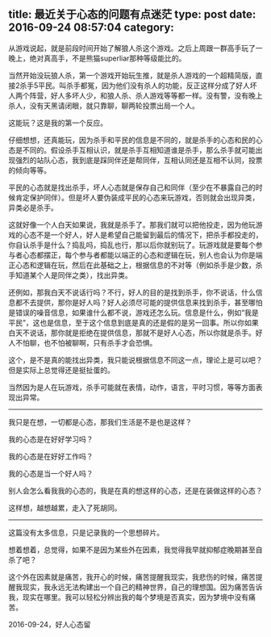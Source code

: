 title: 最近关于心态的问题有点迷茫
type: post
date: 2016-09-24 08:57:04
category: 
---

从游戏说起，就是前段时间开始了解狼人杀这个游戏。之后上周跟一群高手玩了一晚上，绝对真高手，不是熊猫superliar那种等级能比的。

当然开始没玩狼人杀，第一个游戏开始玩生推，就是杀人游戏的一个超精简版，直接2杀手5平民。叫杀手都冤，因为他们没有杀人的功能，反正这样分成了好人坏人两个阵营，好人多坏人少，和狼人杀、杀人游戏等等都一样。没有警，没有晚上杀人，没有天黑请闭眼，就只靠聊，聊两轮投票出局一个人。

这能玩？这是我的第一个反应。

仔细想想，还真能玩，因为杀手和平民的信息是不同的，就是杀手的心态和民的心态是不同的。假设杀手互相认识，就是杀手互相知道谁是杀手，那么杀手就可能出现强烈的站队心态，我到底是踩同伴还是帮同伴，互相认同还是互相不认同，投票的倾向等等。

平民的心态就是找出杀手，坏人心态就是保存自己和同伴（至少在不暴露自己的时候肯定保护同伴）。但是坏人要伪装成平民的心态来玩游戏，否则就会出现异类，异类必是杀手。

这就好像一个人白天如果说，我就是杀手了。那我们就可以把他投走，因为他玩游戏的心态不是一个好人，好人是希望自己能留到最后的情况下，把杀手都投走的，你自认杀手是什么？捣乱吗，捣乱也行，那以后你就别玩了。玩游戏就是要每个参与者心态都摆正，每个参与者都能以端正的心态和逻辑在玩，别人也会认为你是端正心态和逻辑在玩，然后在此基础之上，根据信息的不对等（例如杀手是少数，杀手知道某个人是同伴之类），找出异类。

还例如，那我白天不说话行吗？不行，好人的目的是找到杀手，你不说话，什么信息都不去提供，那你是好人吗？好人必须尽可能的提供信息来找到杀手，甚至哪怕是错误的噪音信息，如果谁什么都不说，游戏还怎么玩。信息是什么，例如“我是平民”，这也是信息，至于这个信息到底是真的还是假的是另一回事。所以你如果白天不说话，那你就是拒绝在提供信息，那就不是好人心态，所以你就是杀手。好人不怕聊，也不怕被聊啊，只有杀手才会恐惧。

这个，是不是真的能找出异类，我只能说根据信息不同这一点，理论上是可以吧？但是实际上总觉得还是挺扯蛋的。

当然因为是人在玩游戏，杀手可能就在表情，动作，语言，平时习惯，等等方面表现出异常。

---

我只是在想，一切都是心态，那我们生活是不是也是这样？

我的心态是在好好学习吗？

我的心态是在好好工作吗？

我的心态是当一个好人吗？

别人会怎么看我我的心态的，我是在真的想这样的心态，还是在装做这样的心态？

这样想，越想越累，走入了死胡同。

---

这篇没有太多信息，只是记录我的一个思想碎片。

想着想着，总觉得，如果不是因为某些外在因素，我觉得我早就抑郁症晚期甚至自杀了吧？

这个外在因素就是痛苦，我开心的时候，痛苦提醒我现实，我悲伤的时候，痛苦提醒我现实，我永远无法构建出一个自己的精神世界，自己的理想国。因为痛苦告诉我，现实在哪里。我可以轻松分辨出我的每个梦境是否真实，因为梦境中没有痛苦。

2016-09-24，好人心态留